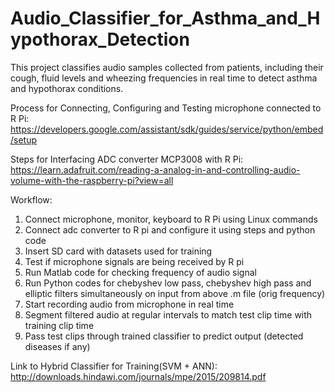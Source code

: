 # Audio_Classifier_for_Asthma_and_Hypothorax_Detection
This project classifies audio samples collected from patients, including their cough, fluid levels and wheezing frequencies in real time to detect asthma and hypothorax conditions.

Process for Connecting, Configuring and Testing microphone connected to R Pi:
https://developers.google.com/assistant/sdk/guides/service/python/embed/setup

Steps for Interfacing ADC converter MCP3008 with R Pi:
https://learn.adafruit.com/reading-a-analog-in-and-controlling-audio-volume-with-the-raspberry-pi?view=all

Workflow:
1. Connect microphone, monitor, keyboard to R Pi using Linux commands
2. Connect adc converter to R pi and configure it using steps and python code
3. Insert SD card with datasets used for training
4. Test if microphone signals are being received by R pi
5. Run Matlab code for checking frequency of audio signal
6. Run Python codes for chebyshev low pass, chebyshev high pass and elliptic filters simultaneously on input from above .m file (orig frequency)
7. Start recording audio from microphone in real time
8. Segment filtered audio at regular intervals to match test clip time with training clip time
9. Pass test clips through trained classifier to predict output (detected diseases if any) 

Link to Hybrid Classifier for Training(SVM + ANN):
http://downloads.hindawi.com/journals/mpe/2015/209814.pdf
